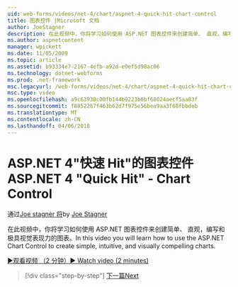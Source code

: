 ```yaml
---
uid: web-forms/videos/net-4/chart/aspnet-4-quick-hit-chart-control
title: 图表控件 |Microsoft 文档
author: JoeStagner
description: 在此视频中，你将学习如何使用 ASP.NET 图表控件来创建简单、 直观，编写和极具视觉表现力的图表。
ms.author: aspnetcontent
manager: wpickett
ms.date: 11/05/2009
ms.topic: article
ms.assetid: b93334e7-2167-4efb-a92d-e0ef5d98ac06
ms.technology: dotnet-webforms
ms.prod: .net-framework
msc.legacyurl: /web-forms/videos/net-4/chart/aspnet-4-quick-hit-chart-control
msc.type: video
ms.openlocfilehash: a9c63938c00fb144b9223b6bf68024aecf5aa83f
ms.sourcegitcommit: f8852267f463b62d7f975e56bea9aa3f68fbbdeb
ms.translationtype: MT
ms.contentlocale: zh-CN
ms.lasthandoff: 04/06/2018
---
```

<a name="aspnet-4-quick-hit---chart-control"></a><span data-ttu-id="9f469-103">ASP.NET 4"快速 Hit"的图表控件</span><span class="sxs-lookup"><span data-stu-id="9f469-103">ASP.NET 4 "Quick Hit" - Chart Control</span></span>
====================
<span data-ttu-id="9f469-104">通过[Joe stagner 将](https://github.com/JoeStagner)</span><span class="sxs-lookup"><span data-stu-id="9f469-104">by [Joe Stagner](https://github.com/JoeStagner)</span></span>

<span data-ttu-id="9f469-105">在此视频中，你将学习如何使用 ASP.NET 图表控件来创建简单、 直观，编写和极具视觉表现力的图表。</span><span class="sxs-lookup"><span data-stu-id="9f469-105">In this video you will learn how to use the ASP.NET Chart Control to create simple, intuitive, and visually compelling charts.</span></span> 

[<span data-ttu-id="9f469-106">&#9654;观看视频 （2 分钟）</span><span class="sxs-lookup"><span data-stu-id="9f469-106">&#9654; Watch video (2 minutes)</span></span>](https://channel9.msdn.com/Blogs/ASP-NET-Site-Videos/aspnet-4-quick-hit-chart-control)

> [!div class="step-by-step"]
> [<span data-ttu-id="9f469-107">下一篇</span><span class="sxs-lookup"><span data-stu-id="9f469-107">Next</span></span>](aspnet-4-how-do-i-introducing-the-new-chart-control-in-visual-studio-2010.md)
